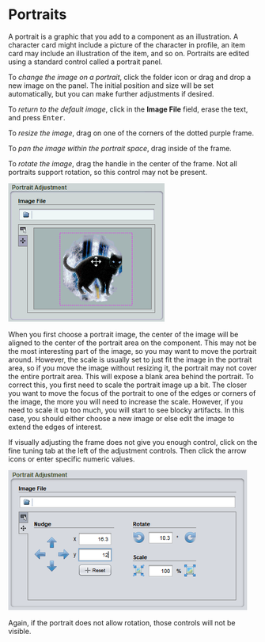 # Portraits

A portrait is a graphic that you add to a component as an illustration. A character card might include a picture of the character in profile, an item card may include an illustration of the item, and so on. Portraits are edited using a standard control called a portrait panel.

To *change the image on a portrait*, click the folder icon or drag and drop a new image on the panel. The initial position and size will be set automatically, but you can make further adjustments if desired.

To *return to the default image*, click in the **Image File** field, erase the text, and press <kbd>Enter</kbd>.

To *resize the image*, drag on one of the corners of the dotted purple frame.

To *pan the image within the portrait space*, drag inside of the frame.

To *rotate the image*, drag the handle in the center of the frame. Not all portraits support rotation, so this control may not be present.

![adjusting a portrait](images/portrait-adjust.gif)

When you first choose a portrait image, the center of the image will be aligned to the center of the portrait area on the component. This may not be the most interesting part of the image, so you may want to move the portrait around. However, the scale is usually set to just fit the image in the portrait area, so if you move the image without resizing it, the portrait may not cover the entire portrait area. This will expose a blank area behind the portrait. To correct this, you first need to scale the portrait image up a bit. The closer you want to move the focus of the portrait to one of the edges or corners of the image, the more you will need to increase the scale. However, if you need to scale it up too much, you will start to see blocky artifacts. In this case, you should either choose a new image or else edit the image to extend the edges of interest.

If visually adjusting the frame does not give you enough control, click on the fine tuning tab at the left of the adjustment controls. Then click the arrow icons or enter specific numeric values.

![fine tuning options in the portrait panel](images/portrait-fine-tune.png)

Again, if the portrait does not allow rotation, those controls will not be visible.